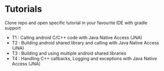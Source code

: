 # Tutorials #

Clone repo and open specific tutorial in your favourite IDE with gradle support

* T1 : Calling android C/C++ code with Java Native Access (JNA)
* T2 : Building android shared library and calling with Java Native Access (JNA)
* T3 : Building and using multiple android shared libraries
* T4 : Handling C++ callbacks, Logging and exceptions with Java Native Access (JNA)
